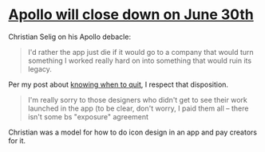 # [Apollo will close down on June 30th](https://www.reddit.com/r/apolloapp/comments/144f6xm/apollo_will_close_down_on_june_30th_reddits/)

Christian Selig on his Apollo debacle:

> I'd rather the app just die if it would go to a company that would turn something I worked really hard on into something that would ruin its legacy.

Per my post about [knowing when to quit](https://blog.jim-nielsen.com/2023/art-of-knowing-when-to-quit/), I respect that disposition.

> I'm really sorry to those designers who didn't get to see their work launched in the app (to be clear, don't worry, I paid them all – there isn't some bs "exposure" agreement

Christian was a model for how to do icon design in an app and pay creators for it.